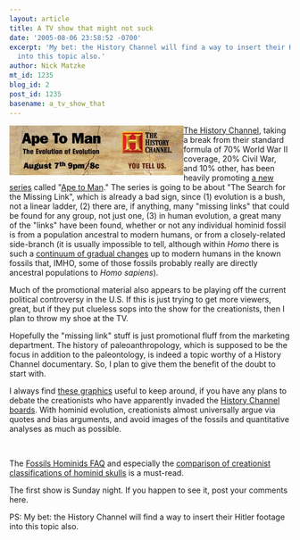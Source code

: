 ```yaml
---
layout: article
title: A TV show that might not suck
date: '2005-08-06 23:58:52 -0700'
excerpt: 'My bet: the History Channel will find a way to insert their Hitler footage
  into this topic also.'
author: Nick Matzke
mt_id: 1235
blog_id: 2
post_id: 1235
basename: a_tv_show_that
---
```

<img src="/uploads/2005/Ape_to_Man2.png" alt="" style="float:left;" />[The History Channel](http://www.historychannel.com/apetoman/), taking a break from their standard formula of 70% World War II coverage, 20% Civil War, and 10% other, has been heavily promoting [a new series](http://www.historychannel.com/apetoman/) called "[Ape to Man](http://www.historychannel.com/apetoman/)."  The series is going to be about "The Search for the Missing Link", which is already a bad sign, since (1) evolution is a bush, not a linear ladder, (2) there are, if anything, many "missing links" that could be found for any group, not just one, (3) in human evolution, a great many of the "links" have been found, whether or not any individual hominid fossil is from a population ancestral to modern humans, or from a closely-related side-branch (it is usually impossible to tell, although within _Homo_ there is such a [continuum of gradual changes](/archives/2005/05/clueless-creati.html) up to modern humans in the known fossils that, IMHO, some of those fossils probably really are directly ancestral populations to _Homo sapiens_).

Much of the promotional material also appears to be playing off the current political controversy in the U.S.  If this is just trying to get more viewers, great, but if they put clueless sops into the show for the creationists, then I plan to throw my shoe at the TV.

Hopefully the "missing link" stuff is just promotional fluff from the marketing department.  The history of paleoanthropology, which is supposed to be the focus in addition to the paleontology, is indeed a topic worthy of a History Channel documentary.  So, I plan to give them the benefit of the doubt to start with. 

I always find [these graphics](/archives/2005/05/clueless-creati.html) useful to keep around, if you have any plans to debate the creationists who have apparently invaded the [History Channel boards](http://boards.historychannel.com/category.jspa?categoryID=600000006).  With hominid evolution, creationists almost universally argue via quotes and bias arguments, and avoid images of the fossils and quantitative analyses as much as possible.

<img src="http://www.talkorigins.org/faqs/homs/brainsize.gif" alt="" />

The [Fossils Hominids FAQ](http://www.talkorigins.org/faqs/homs/) and especially the [comparison of creationist classifications of hominid skulls](http://www.talkorigins.org/faqs/homs/compare.html) is a must-read.

The first show is Sunday night.  If you happen to see it, post your comments here.

PS: My bet: the History Channel will find a way to insert their Hitler footage into this topic also.
